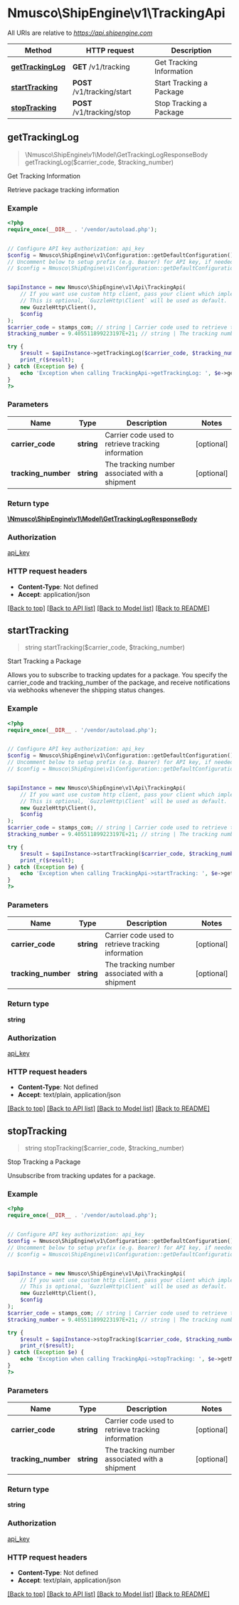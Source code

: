 # Nmusco\ShipEngine\v1\TrackingApi

All URIs are relative to *https://api.shipengine.com*

Method | HTTP request | Description
------------- | ------------- | -------------
[**getTrackingLog**](TrackingApi.md#getTrackingLog) | **GET** /v1/tracking | Get Tracking Information
[**startTracking**](TrackingApi.md#startTracking) | **POST** /v1/tracking/start | Start Tracking a Package
[**stopTracking**](TrackingApi.md#stopTracking) | **POST** /v1/tracking/stop | Stop Tracking a Package



## getTrackingLog

> \Nmusco\ShipEngine\v1\Model\GetTrackingLogResponseBody getTrackingLog($carrier_code, $tracking_number)

Get Tracking Information

Retrieve package tracking information

### Example

```php
<?php
require_once(__DIR__ . '/vendor/autoload.php');


// Configure API key authorization: api_key
$config = Nmusco\ShipEngine\v1\Configuration::getDefaultConfiguration()->setApiKey('API-Key', 'YOUR_API_KEY');
// Uncomment below to setup prefix (e.g. Bearer) for API key, if needed
// $config = Nmusco\ShipEngine\v1\Configuration::getDefaultConfiguration()->setApiKeyPrefix('API-Key', 'Bearer');


$apiInstance = new Nmusco\ShipEngine\v1\Api\TrackingApi(
    // If you want use custom http client, pass your client which implements `GuzzleHttp\ClientInterface`.
    // This is optional, `GuzzleHttp\Client` will be used as default.
    new GuzzleHttp\Client(),
    $config
);
$carrier_code = stamps_com; // string | Carrier code used to retrieve tracking information
$tracking_number = 9.405511899223197E+21; // string | The tracking number associated with a shipment

try {
    $result = $apiInstance->getTrackingLog($carrier_code, $tracking_number);
    print_r($result);
} catch (Exception $e) {
    echo 'Exception when calling TrackingApi->getTrackingLog: ', $e->getMessage(), PHP_EOL;
}
?>
```

### Parameters


Name | Type | Description  | Notes
------------- | ------------- | ------------- | -------------
 **carrier_code** | **string**| Carrier code used to retrieve tracking information | [optional]
 **tracking_number** | **string**| The tracking number associated with a shipment | [optional]

### Return type

[**\Nmusco\ShipEngine\v1\Model\GetTrackingLogResponseBody**](../Model/GetTrackingLogResponseBody.md)

### Authorization

[api_key](../../README.md#api_key)

### HTTP request headers

- **Content-Type**: Not defined
- **Accept**: application/json

[[Back to top]](#) [[Back to API list]](../../README.md#documentation-for-api-endpoints)
[[Back to Model list]](../../README.md#documentation-for-models)
[[Back to README]](../../README.md)


## startTracking

> string startTracking($carrier_code, $tracking_number)

Start Tracking a Package

Allows you to subscribe to tracking updates for a package. You specify the carrier_code and tracking_number of the package, and receive notifications via webhooks whenever the shipping status changes.

### Example

```php
<?php
require_once(__DIR__ . '/vendor/autoload.php');


// Configure API key authorization: api_key
$config = Nmusco\ShipEngine\v1\Configuration::getDefaultConfiguration()->setApiKey('API-Key', 'YOUR_API_KEY');
// Uncomment below to setup prefix (e.g. Bearer) for API key, if needed
// $config = Nmusco\ShipEngine\v1\Configuration::getDefaultConfiguration()->setApiKeyPrefix('API-Key', 'Bearer');


$apiInstance = new Nmusco\ShipEngine\v1\Api\TrackingApi(
    // If you want use custom http client, pass your client which implements `GuzzleHttp\ClientInterface`.
    // This is optional, `GuzzleHttp\Client` will be used as default.
    new GuzzleHttp\Client(),
    $config
);
$carrier_code = stamps_com; // string | Carrier code used to retrieve tracking information
$tracking_number = 9.405511899223197E+21; // string | The tracking number associated with a shipment

try {
    $result = $apiInstance->startTracking($carrier_code, $tracking_number);
    print_r($result);
} catch (Exception $e) {
    echo 'Exception when calling TrackingApi->startTracking: ', $e->getMessage(), PHP_EOL;
}
?>
```

### Parameters


Name | Type | Description  | Notes
------------- | ------------- | ------------- | -------------
 **carrier_code** | **string**| Carrier code used to retrieve tracking information | [optional]
 **tracking_number** | **string**| The tracking number associated with a shipment | [optional]

### Return type

**string**

### Authorization

[api_key](../../README.md#api_key)

### HTTP request headers

- **Content-Type**: Not defined
- **Accept**: text/plain, application/json

[[Back to top]](#) [[Back to API list]](../../README.md#documentation-for-api-endpoints)
[[Back to Model list]](../../README.md#documentation-for-models)
[[Back to README]](../../README.md)


## stopTracking

> string stopTracking($carrier_code, $tracking_number)

Stop Tracking a Package

Unsubscribe from tracking updates for a package.

### Example

```php
<?php
require_once(__DIR__ . '/vendor/autoload.php');


// Configure API key authorization: api_key
$config = Nmusco\ShipEngine\v1\Configuration::getDefaultConfiguration()->setApiKey('API-Key', 'YOUR_API_KEY');
// Uncomment below to setup prefix (e.g. Bearer) for API key, if needed
// $config = Nmusco\ShipEngine\v1\Configuration::getDefaultConfiguration()->setApiKeyPrefix('API-Key', 'Bearer');


$apiInstance = new Nmusco\ShipEngine\v1\Api\TrackingApi(
    // If you want use custom http client, pass your client which implements `GuzzleHttp\ClientInterface`.
    // This is optional, `GuzzleHttp\Client` will be used as default.
    new GuzzleHttp\Client(),
    $config
);
$carrier_code = stamps_com; // string | Carrier code used to retrieve tracking information
$tracking_number = 9.405511899223197E+21; // string | The tracking number associated with a shipment

try {
    $result = $apiInstance->stopTracking($carrier_code, $tracking_number);
    print_r($result);
} catch (Exception $e) {
    echo 'Exception when calling TrackingApi->stopTracking: ', $e->getMessage(), PHP_EOL;
}
?>
```

### Parameters


Name | Type | Description  | Notes
------------- | ------------- | ------------- | -------------
 **carrier_code** | **string**| Carrier code used to retrieve tracking information | [optional]
 **tracking_number** | **string**| The tracking number associated with a shipment | [optional]

### Return type

**string**

### Authorization

[api_key](../../README.md#api_key)

### HTTP request headers

- **Content-Type**: Not defined
- **Accept**: text/plain, application/json

[[Back to top]](#) [[Back to API list]](../../README.md#documentation-for-api-endpoints)
[[Back to Model list]](../../README.md#documentation-for-models)
[[Back to README]](../../README.md)

